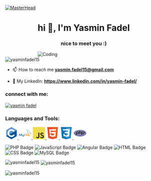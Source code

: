 [![MasterHead](https://res.cloudinary.com/practicaldev/image/fetch/s--7-s6BXGM--/c_imagga_scale,f_auto,fl_progressive,h_420,q_auto,w_1000/https://dev-to-uploads.s3.amazonaws.com/i/th2i72qu0rnt6hr9zn43.jpg)]()
<h1 align="center">hi 👋, I'm Yasmin Fadel</h1>
<h3 align="center">nice to meet you :)</h3>
<img align="right" alt="Coding" width="400" src="https://cdn.dribbble.com/users/1144208/screenshots/2655434/week6---git-scared.gif">

<p align="left"> <img src="https://komarev.com/ghpvc/?username=yasminfadel15&label=Profile%20views&color=0e75b6&style=flat" alt="yasminfadel15" /> </p>

- 📫 How to reach me **yasmin.fadel15@gmail.com**

- 📄 My Linkedln: **https://www.linkedin.com/in/yasmin-fadel/**

<h3 align="left">connect with me:</h3>
<p align="left">
<a href="https://linkedin.com/in/yasmin fadel" target="blank"><img align="center" src="https://raw.githubusercontent.com/rahuldkjain/github-profile-readme-generator/master/src/images/icons/Social/linked-in-alt.svg" alt="yasmin fadel" height="30" width="40" /></a>
</p>

<h3 align="left">Languages and Tools:</h3>
<p align="left"> 
  <a href="https://www.cprogramming.com/" target="_blank" rel="noreferrer"> 
    <img src="https://raw.githubusercontent.com/devicons/devicon/master/icons/c/c-original.svg" alt="c" width="40" height="40"/> 
  </a> 
  <a href="https://www.mysql.com/" target="_blank" rel="noreferrer"> 
    <img src="https://raw.githubusercontent.com/devicons/devicon/master/icons/mysql/mysql-original-wordmark.svg" alt="mysql" width="40" height="40"/> 
  </a> 
  <a href="https://developer.mozilla.org/en-US/docs/Web/JavaScript" target="_blank" rel="noreferrer"> 
    <img src="https://raw.githubusercontent.com/devicons/devicon/master/icons/javascript/javascript-original.svg" alt="javascript" width="40" height="40"/> 
  </a> 
  <a href="https://developer.mozilla.org/en-US/docs/Web/HTML" target="_blank" rel="noreferrer"> 
    <img src="https://raw.githubusercontent.com/devicons/devicon/master/icons/html5/html5-original.svg" alt="html" width="40" height="40"/> 
  </a> 
  <a href="https://developer.mozilla.org/en-US/docs/Web/CSS" target="_blank" rel="noreferrer"> 
    <img src="https://raw.githubusercontent.com/devicons/devicon/master/icons/css3/css3-original.svg" alt="css" width="40" height="40"/> 
  </a> 
  <a href="https://www.php.net/" target="_blank" rel="noreferrer"> 
    <img src="https://raw.githubusercontent.com/devicons/devicon/master/icons/php/php-original.svg" alt="php" width="40" height="40"/> 
  </a>
</p>

<p align="left">
  <img src="https://img.shields.io/badge/Code-PHP-8892BF?style=for-the-badge&logo=php&logoColor=white" alt="PHP Badge" />
  <img src="https://img.shields.io/badge/Code-JavaScript-F7DF1E?style=for-the-badge&logo=javascript&logoColor=black" alt="JavaScript Badge" />
  <img src="https://img.shields.io/badge/Framework-Angular-DD0031?style=for-the-badge&logo=angular&logoColor=white" alt="Angular Badge" />
  <img src="https://img.shields.io/badge/Code-HTML-E34F26?style=for-the-badge&logo=html5&logoColor=white" alt="HTML Badge" />
  <img src="https://img.shields.io/badge/Code-CSS-1572B6?style=for-the-badge&logo=css3&logoColor=white" alt="CSS Badge" />
  <img src="https://img.shields.io/badge/Database-MySQL-4479A1?style=for-the-badge&logo=mysql&logoColor=white" alt="MySQL Badge" />
</p>

<p><img align="left" src="https://github-readme-stats.vercel.app/api/top-langs?username=yasminfadel15&show_icons=true&locale=en&layout=compact" alt="yasminfadel15" /></p>

<p>&nbsp;<img align="center" src="https://github-readme-stats.vercel.app/api?username=yasminfadel15&show_icons=true&locale=en" alt="yasminfadel15" /></p>

<p><img align="center" src="https://github-readme-streak-stats.herokuapp.com/?user=yasminfadel15&" alt="yasminfadel15" /></p>
